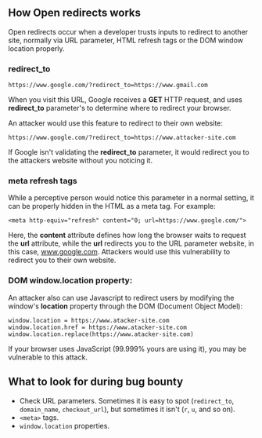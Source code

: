 ## How Open redirects works

Open redirects occur when a developer trusts inputs to redirect to another site, normally via URL parameter, HTML <meta> refresh tags or the DOM window location properly.

### redirect_to

``https://www.google.com/?redirect_to=https://www.gmail.com``

When you visit this URL, Google receives a **GET** HTTP request, and uses **redirect_to** parameter's to determine where to redirect your browser.

An attacker would use this feature to redirect to their own website:

``https://www.google.com/?redirect_to=https://www.attacker-site.com``

If Google isn't validating the **redirect_to** parameter, it would redirect you to the attackers website without you noticing it.

### meta refresh tags

While a perceptive person would notice this parameter in a normal setting, it can be properly hidden in the HTML as a meta tag. For example:

``<meta http-equiv="refresh" content="0; url=https://www.google.com/">``

Here, the **content** attribute defines how long the browser waits to request the **url** attribute, while the **url** redirects you to the URL parameter website, in this case, www.google.com. Attackers would use this vulnerability to redirect you to their own website.

### DOM window.location property:

An attacker also can use Javascript to redirect users by modifying the window's **location** property through the DOM (Document Object Model):

```
window.location = https://www.atacker-site.com
window.location.href = https://www.atacker-site.com
window.location.replace(https://www.atacker-site.com)
```

If your browser uses JavaScript (99.999% yours are using it), you may be vulnerable to this attack.

## What to look for during bug bounty

* Check URL parameters. Sometimes it is easy to spot (``redirect_to``, ``domain_name``, ``checkout_url``), but sometimes it isn't (``r``, ``u``, and so on).
* ``<meta>`` tags.
* ``window.location`` properties.
